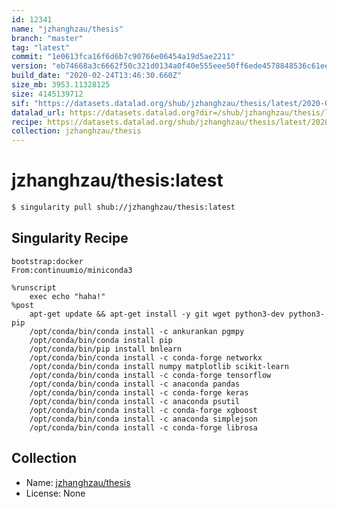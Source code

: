```yaml
---
id: 12341
name: "jzhanghzau/thesis"
branch: "master"
tag: "latest"
commit: "1e0613fca16f6d6b7c90766e06454a19d5ae2211"
version: "eb74668a3c6662f50c321d0134a0f40e555eee50ff6ede4578848536c61eebba"
build_date: "2020-02-24T13:46:30.660Z"
size_mb: 3953.11328125
size: 4145139712
sif: "https://datasets.datalad.org/shub/jzhanghzau/thesis/latest/2020-02-24-1e0613fc-eb74668a/eb74668a3c6662f50c321d0134a0f40e555eee50ff6ede4578848536c61eebba.sif"
datalad_url: https://datasets.datalad.org?dir=/shub/jzhanghzau/thesis/latest/2020-02-24-1e0613fc-eb74668a/
recipe: https://datasets.datalad.org/shub/jzhanghzau/thesis/latest/2020-02-24-1e0613fc-eb74668a/Singularity
collection: jzhanghzau/thesis
---
```


# jzhanghzau/thesis:latest

```bash
$ singularity pull shub://jzhanghzau/thesis:latest
```

## Singularity Recipe

```singularity
bootstrap:docker 
From:continuumio/miniconda3

%runscript
    exec echo "haha!"
%post
    apt-get update && apt-get install -y git wget python3-dev python3-pip
    /opt/conda/bin/conda install -c ankurankan pgmpy
    /opt/conda/bin/conda install pip
    /opt/conda/bin/pip install bnlearn
    /opt/conda/bin/conda install -c conda-forge networkx
    /opt/conda/bin/conda install numpy matplotlib scikit-learn 
    /opt/conda/bin/conda install -c conda-forge tensorflow
    /opt/conda/bin/conda install -c anaconda pandas
    /opt/conda/bin/conda install -c conda-forge keras
    /opt/conda/bin/conda install -c anaconda psutil
    /opt/conda/bin/conda install -c conda-forge xgboost
    /opt/conda/bin/conda install -c anaconda simplejson
    /opt/conda/bin/conda install -c conda-forge librosa
```

## Collection

 - Name: [jzhanghzau/thesis](https://github.com/jzhanghzau/thesis)
 - License: None

